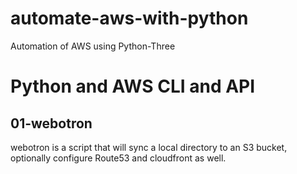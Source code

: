 # automate-aws-with-python
Automation of AWS using Python-Three

# Python and AWS CLI and API

## 01-webotron

webotron is a script that will sync a local directory to an S3 bucket, optionally configure Route53 and cloudfront as well.
